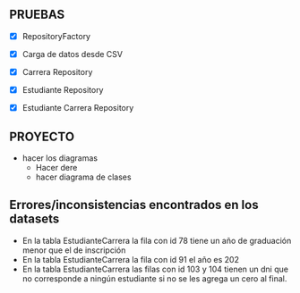 
## PRUEBAS
   - [x] RepositoryFactory
   - [x] Carga de datos desde CSV
   - [x] Carrera Repository
   - [x] Estudiante Repository
   - [x] Estudiante Carrera Repository



## PROYECTO
 - hacer los diagramas
   - Hacer dere
   - hacer diagrama de clases
   
## Errores/inconsistencias encontrados en los datasets
- En la tabla EstudianteCarrera la fila con id 78 tiene un año de graduación menor que el de inscripción
- En la tabla EstudianteCarrera la fila con id 91 el año es 202
- En la tabla EstudianteCarrera las filas con id 103 y 104 tienen un dni que no corresponde a ningún estudiante si no se les agrega un cero al final.
